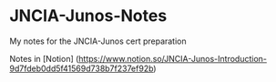 # JNCIA-Junos-Notes
My notes for the JNCIA-Junos cert preparation

Notes in [Notion] (https://www.notion.so/JNCIA-Junos-Introduction-9d7fdeb0dd5f41569d738b7f237ef92b)
